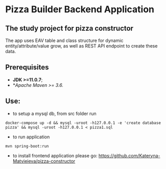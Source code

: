 
# Pizza Builder Backend Application

## The study project for pizza constructor

The app uses EAV table and class structure for dynamic entity/attribute/value grow, as well as REST API endpoint to create these data.

## Prerequisites
* **JDK >=11.0.7**;
* **Apache Maven >= 3.6.*

## Use:
- to setup a mysql db, from src folder run
```
docker-compose up -d && mysql -uroot -h127.0.0.1 -e 'create database pizza' && mysql -uroot -h127.0.0.1 < pizza1.sql
```
- to run application
```
mvn spring-boot:run
```
- to install frontend application please go: https://github.com/Kateryna-Matvieieva/pizza-constructor
